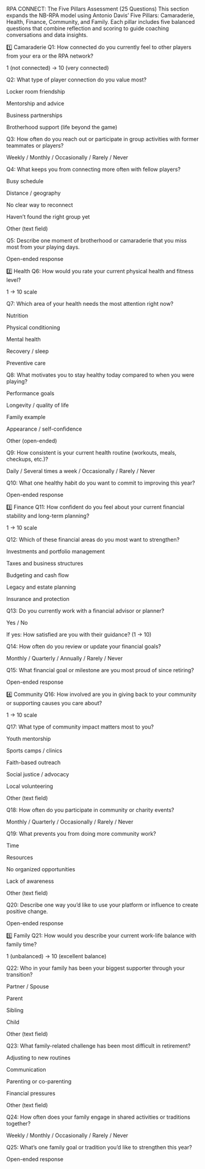 RPA CONNECT: The Five Pillars Assessment (25 Questions)
This section expands the NB-RPA model using Antonio Davis’ Five Pillars: Camaraderie, Health, Finance, Community, and Family. Each pillar includes five balanced questions that combine reflection and scoring to guide coaching conversations and data insights.

1️⃣ Camaraderie
Q1: How connected do you currently feel to other players from your era or the RPA network?

1 (not connected) → 10 (very connected)

Q2: What type of player connection do you value most?

Locker room friendship

Mentorship and advice

Business partnerships

Brotherhood support (life beyond the game)

Q3: How often do you reach out or participate in group activities with former teammates or players?

Weekly / Monthly / Occasionally / Rarely / Never

Q4: What keeps you from connecting more often with fellow players?

Busy schedule

Distance / geography

No clear way to reconnect

Haven’t found the right group yet

Other (text field)

Q5: Describe one moment of brotherhood or camaraderie that you miss most from your playing days.

Open-ended response

2️⃣ Health
Q6: How would you rate your current physical health and fitness level?

1 → 10 scale

Q7: Which area of your health needs the most attention right now?

Nutrition

Physical conditioning

Mental health

Recovery / sleep

Preventive care

Q8: What motivates you to stay healthy today compared to when you were playing?

Performance goals

Longevity / quality of life

Family example

Appearance / self-confidence

Other (open-ended)

Q9: How consistent is your current health routine (workouts, meals, checkups, etc.)?

Daily / Several times a week / Occasionally / Rarely / Never

Q10: What one healthy habit do you want to commit to improving this year?

Open-ended response

3️⃣ Finance
Q11: How confident do you feel about your current financial stability and long-term planning?

1 → 10 scale

Q12: Which of these financial areas do you most want to strengthen?

Investments and portfolio management

Taxes and business structures

Budgeting and cash flow

Legacy and estate planning

Insurance and protection

Q13: Do you currently work with a financial advisor or planner?

Yes / No

If yes: How satisfied are you with their guidance? (1 → 10)

Q14: How often do you review or update your financial goals?

Monthly / Quarterly / Annually / Rarely / Never

Q15: What financial goal or milestone are you most proud of since retiring?

Open-ended response

4️⃣ Community
Q16: How involved are you in giving back to your community or supporting causes you care about?

1 → 10 scale

Q17: What type of community impact matters most to you?

Youth mentorship

Sports camps / clinics

Faith-based outreach

Social justice / advocacy

Local volunteering

Other (text field)

Q18: How often do you participate in community or charity events?

Monthly / Quarterly / Occasionally / Rarely / Never

Q19: What prevents you from doing more community work?

Time

Resources

No organized opportunities

Lack of awareness

Other (text field)

Q20: Describe one way you’d like to use your platform or influence to create positive change.

Open-ended response

5️⃣ Family
Q21: How would you describe your current work-life balance with family time?

1 (unbalanced) → 10 (excellent balance)

Q22: Who in your family has been your biggest supporter through your transition?

Partner / Spouse

Parent

Sibling

Child

Other (text field)

Q23: What family-related challenge has been most difficult in retirement?

Adjusting to new routines

Communication

Parenting or co-parenting

Financial pressures

Other (text field)

Q24: How often does your family engage in shared activities or traditions together?

Weekly / Monthly / Occasionally / Rarely / Never

Q25: What’s one family goal or tradition you’d like to strengthen this year?

Open-ended response